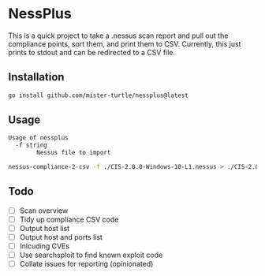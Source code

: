 # NessPlus
  
This is a quick project to take a .nessus scan report and pull out the compliance points, sort them, and print them to CSV.
Currently, this just prints to stdout and can be redirected to a CSV file.

## Installation
```sh
go install github.com/mister-turtle/nessplus@latest
```

## Usage
```sh
Usage of nessplus
  -f string
        Nessus file to import

nessus-compliance-2-csv -f ./CIS-2.0.0-Windows-10-L1.nessus > ./CIS-2.0.0-Windows-10-L1.csv
```

## Todo
- [ ] Scan overview
- [ ] Tidy up compliance CSV code
- [ ] Output host list
- [ ] Output host and ports list
- [ ] Inlcuding CVEs
- [ ] Use searchsploit to find known exploit code
- [ ] Collate issues for reporting (opinionated)